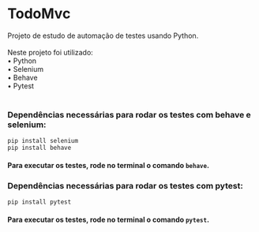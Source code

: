 # TodoMvc

Projeto de estudo de automação de testes usando Python. <br><br>
Neste projeto foi utilizado:
 <br>• Python
 <br>• Selenium
 <br>• Behave
 <br>• Pytest
<br> <br>
### Dependências necessárias para rodar os testes com behave e selenium: <br>
`pip install selenium` <br>
`pip install behave` <br>

#### Para executar os testes, rode no terminal o comando `behave`.


### Dependências necessárias para rodar os testes com pytest: <br>
`pip install pytest` <br>

#### Para executar os testes, rode no terminal o comando `pytest`.
